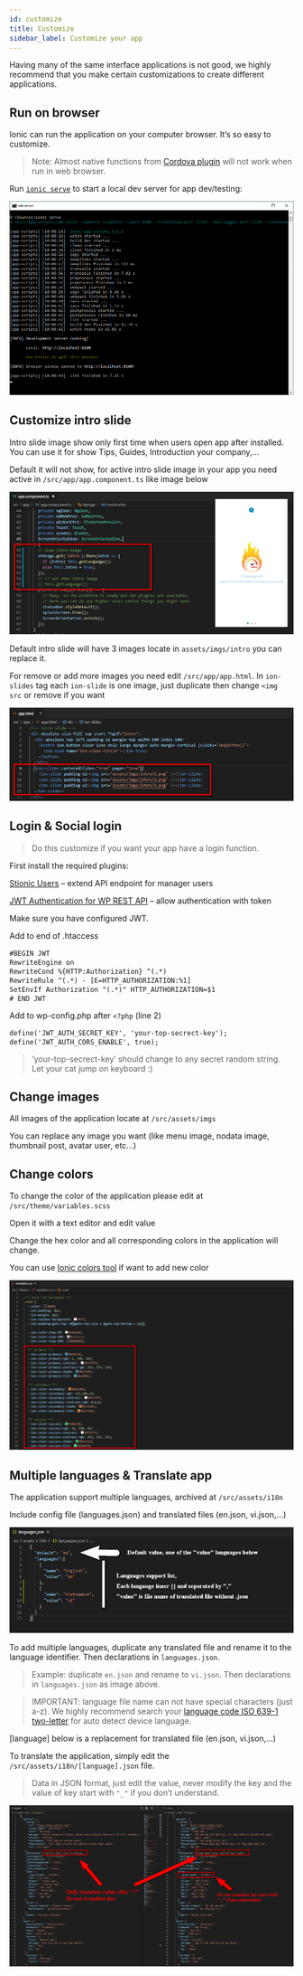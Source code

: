 ```yaml
---
id: customize
title: Customize
sidebar_label: Customize your app
---
```


Having many of the same interface applications is not good, we highly recommend that you make certain customizations to create different applications.

## Run on browser

Ionic can run the application on your computer browser. It’s so easy to customize.

> Note: Almost native functions from [Cordova plugin](https://cordova.apache.org/plugins/) will not work when run in web browser.

Run [`ionic serve`](https://ionicframework.com/docs/v3/cli/serve/) to start a local dev server for app dev/testing:

![](assets/customize-run-on-browser.png)

## Customize intro slide

Intro slide image show only first time when users open app after installed. You can use it for show Tips, Guides, Introduction your company,...

Default it will not show, for active intro slide image in your app you need active in `/src/app/app.component.ts` like image below

![](assets/customize-active-intro.png)

Default intro slide will have 3 images locate in `assets/imgs/intro` you can replace it.

For remove or add more images you need edit `/src/app/app.html`. In `ion-slides` tag each `ion-slide` is one image, just duplicate then change `<img src` or remove if you want

![](assets/customize-change-intro.png)

## Login & Social login

> Do this customize if you want your app have a login function.

First install the required plugins:

[Stionic Users](https://wordpress.org/plugins/stionic-users/) – extend API endpoint for manager users

[JWT Authentication for WP REST API](https://wordpress.org/plugins/jwt-authentication-for-wp-rest-api/) – allow authentication with token

Make sure you have configured JWT.

Add to end of .htaccess

```
#BEGIN JWT
RewriteEngine on
RewriteCond %{HTTP:Authorization} ^(.*)
RewriteRule ^(.*) - [E=HTTP_AUTHORIZATION:%1]
SetEnvIf Authorization "(.*)" HTTP_AUTHORIZATION=$1
# END JWT
```

Add to wp-config.php after `<?php` (line 2)

```
define('JWT_AUTH_SECRET_KEY', 'your-top-secrect-key');
define('JWT_AUTH_CORS_ENABLE', true);
```

> ‘your-top-secrect-key’ should change to any secret random string. Let your cat jump on keyboard :)

<!-- If you want allow users login with Facebook, install [Nextend Social Login](https://wordpress.org/plugins/nextend-facebook-connect/) and config it.

![](assets/customize-social-login-nextend-facebook.png)

And in [Facebook developer app dashboard](https://developers.facebook.com/apps) you need to provide platform information for each platform you deliver your app on Facebook app.

For each platform, click `Add Platform` under Settings | Basic:

- iOS: Step 3 in this document:

https://developers.facebook.com/docs/facebook-login/ios

- Android: Step 5, 6 and 7 in this document:

https://developers.facebook.com/docs/facebook-login/android -->

## Change images

All images of the application locate at `/src/assets/imgs`

You can replace any image you want (like menu image, nodata image, thumbnail post, avatar user, etc…)

## Change colors

To change the color of the application please edit at `/src/theme/variables.scss`

Open it with a text editor and edit value

Change the hex color and all corresponding colors in the application will change.

You can use [Ionic colors tool](https://ionicframework.com/docs/theming/colors#new-color-creator) if want to add new color

![](assets/customize-change-colors.png)


## Multiple languages & Translate app

The application support multiple languages, archived at `/src/assets/i18n`

Include config file (languages.json) and translated files (en.json, vi.json,…)

![](assets/customize-multiple-languages-config.png)

To add multiple languages, duplicate any translated file and rename it to the language identifier. Then declarations in `languages.json`.

> Example: duplicate `en.json` and rename to `vi.json`. Then declarations in `languages.json` as image above.

> IMPORTANT: language file name can not have special characters (just a-z). We highly recommend search your [language code ISO 639-1 two-letter](https://en.wikipedia.org/wiki/List_of_ISO_639-1_codes) for auto detect device language.

[language] below is a replacement for translated file (en.json, vi.json,…)

To translate the application, simply edit the `/src/assets/i18n/[language].json` file.

> Data in JSON format, just edit the value, never modify the key and the value of key start with `"_"` if you don’t understand.

![](assets/customize-multiple-languages-translate.png)